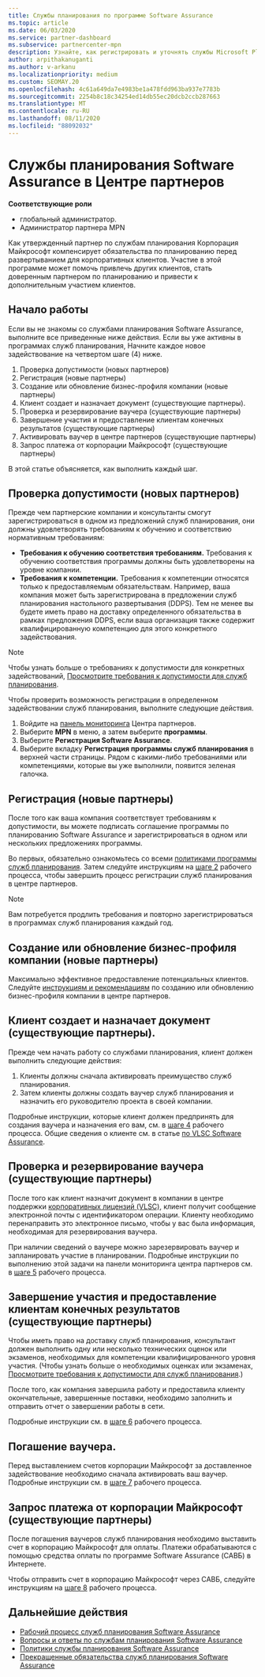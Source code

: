 ```yaml
---
title: Службы планирования по программе Software Assurance
ms.topic: article
ms.date: 06/03/2020
ms.service: partner-dashboard
ms.subservice: partnercenter-mpn
description: Узнайте, как регистрировать и уточнять службы Microsoft Planning Services, чтобы вы могли поставлять курсы и другие услуги клиентам с помощью программы Software Assurance.
author: arpithakanuganti
ms.author: v-arkanu
ms.localizationpriority: medium
ms.custom: SEOMAY.20
ms.openlocfilehash: 4c61a649da7e4983be1a478fdd963ba937e7783b
ms.sourcegitcommit: 2254b8c18c34254ed14db55ec20dcb2ccb287663
ms.translationtype: MT
ms.contentlocale: ru-RU
ms.lasthandoff: 08/11/2020
ms.locfileid: "88092032"
---
```

# <a name="software-assurance-planning-services-in-partner-center"></a>Службы планирования Software Assurance в Центре партнеров

**Соответствующие роли**

- глобальный администратор.
- Администратор партнера MPN

Как утвержденный партнер по службам планирования Корпорация Майкрософт компенсирует обязательства по планированию перед развертыванием для корпоративных клиентов. Участие в этой программе может помочь привлечь других клиентов, стать доверенным партнером по планированию и привести к дополнительным участием клиентов.

## <a name="get-started"></a>Начало работы

Если вы не знакомы со службами планирования Software Assurance, выполните все приведенные ниже действия. Если вы уже активны в программах служб планирования, Начните каждое новое задействование на четвертом шаге (4) ниже.

1. Проверка допустимости (новых партнеров)
2. Регистрация (новые партнеры)
3. Создание или обновление бизнес-профиля компании (новые партнеры)
4. Клиент создает и назначает документ (существующие партнеры).
5. Проверка и резервирование ваучера (существующие партнеры)
6. Завершение участия и предоставление клиентам конечных результатов (существующие партнеры)
7. Активировать ваучер в центре партнеров (существующие партнеры)
8. Запрос платежа от корпорации Майкрософт (существующие партнеры)

В этой статье объясняется, как выполнить каждый шаг.

## <a name="verify-eligibility-new-partners"></a>Проверка допустимости (новых партнеров)

Прежде чем партнерские компании и консультанты смогут зарегистрироваться в одном из предложений служб планирования, они должны удовлетворять требованиям к обучению и соответствию нормативным требованиям:

- **Требования к обучению соответствия требованиям.** Требования к обучению соответствия программы должны быть удовлетворены на уровне компании.
- **Требования к компетенции.** Требования к компетенции относятся только к предоставляемым обязательствам. Например, ваша компания может быть зарегистрирована в предложении служб планирования настольного развертывания (DDPS). Тем не менее вы будете иметь право на доставку определенного обязательства в рамках предложения DDPS, если ваша организация также содержит квалифицированную компетенцию для этого конкретного задействования.

>[!NOTE]
> Чтобы узнать больше о требованиях к допустимости для конкретных задействований, [Просмотрите требования к допустимости для служб планирования](software-assurance-dps-requirements.md).

Чтобы проверить возможность регистрации в определенном задействовании служб планирования, выполните следующие действия.

1. Войдите на [панель мониторинга](https://partner.microsoft.com/dashboard/home) Центра партнеров.
2. Выберите **MPN** в меню, а затем выберите **программы**.
3. Выберите **Регистрация Software Assurance**.
4. Выберите вкладку **Регистрация программы служб планирования** в верхней части страницы. Рядом с какими-либо требованиями или компетенциями, которые вы уже выполнили, появится зеленая галочка.

## <a name="enroll-new-partners"></a>Регистрация (новые партнеры)

После того как ваша компания соответствует требованиям к допустимости, вы можете подписать соглашение программы по планированию Software Assurance и зарегистрироваться в одном или нескольких предложениях программы.

Во первых, обязательно ознакомьтесь со всеми [политиками программы служб планирования](https://go.microsoft.com/fwlink/?linkid=2115984). Затем следуйте инструкциям на [шаге 2](https://go.microsoft.com/fwlink/?linkid=2115983) рабочего процесса, чтобы завершить процесс регистрации служб планирования в центре партнеров.

>[!NOTE]
> Вам потребуется продлить требования и повторно зарегистрироваться в программах служб планирования каждый год.

## <a name="create-or-update-your-companys-business-profile-new-partners"></a>Создание или обновление бизнес-профиля компании (новые партнеры)

Максимально эффективное предоставление потенциальных клиентов. Следуйте [инструкциям и рекомендациям](create-a-marketing-profile.md) по созданию или обновлению бизнес-профиля компании в центре партнеров.

## <a name="customer-creates-and-assigns-voucher-existing-partners"></a>Клиент создает и назначает документ (существующие партнеры).

Прежде чем начать работу со службами планирования, клиент должен выполнить следующие действия:

1. Клиенты должны сначала активировать преимущество служб планирования.
2. Затем клиенты должны создать ваучер служб планирования и назначить его руководителю проекта в своей компании.

Подробные инструкции, которые клиент должен предпринять для создания ваучера и назначения его вам, см. в [шаге 4](https://go.microsoft.com/fwlink/?linkid=2115983) рабочего процесса. Общие сведения о клиенте см. в статье [по VLSC Software Assurance](https://download.microsoft.com/download/A/7/D/A7D04694-1B1E-4B18-918F-0EDCD43BA2E5/VLSC-Software-Assurance-Guide_en-US.pdf).

## <a name="validate-and-reserve-voucher-existing-partners"></a>Проверка и резервирование ваучера (существующие партнеры)

После того как клиент назначит документ в компании в центре поддержки [корпоративных лицензий (VLSC)](https://www.microsoft.com/Licensing/servicecenter/default.aspx), клиент получит сообщение электронной почты с идентификатором операции. Клиенту необходимо перенаправить это электронное письмо, чтобы у вас была информация, необходимая для резервирования ваучера.

При наличии сведений о ваучере можно зарезервировать ваучер и запланировать участие в планировании. Подробные инструкции по выполнению этой задачи на панели мониторинга центра партнеров см. в [шаге 5](https://go.microsoft.com/fwlink/?linkid=2115983) рабочего процесса.

## <a name="complete-engagement-and-provide-deliverables-to-your-customer-existing-partners"></a>Завершение участия и предоставление клиентам конечных результатов (существующие партнеры)

Чтобы иметь право на доставку служб планирования, консультант должен выполнить одну или несколько технических оценок или экзаменов, необходимых для компетенции квалифицированного уровня участия. (Чтобы узнать больше о необходимых оценках или экзаменах, [Просмотрите требования к допустимости для служб планирования](software-assurance-dps-requirements.md).)

После того, как компания завершила работу и предоставила клиенту окончательные, завершенные поставки, необходимо заполнить и отправить отчет о завершении работы в сети.

Подробные инструкции см. в [шаге 6](https://go.microsoft.com/fwlink/?linkid=2115983) рабочего процесса.

## <a name="redeem-voucher"></a>Погашение ваучера.

Перед выставлением счетов корпорации Майкрософт за доставленное задействование необходимо сначала активировать ваш ваучер. Подробные инструкции см. в [шаге 7](https://go.microsoft.com/fwlink/?linkid=2115983) рабочего процесса.

## <a name="request-payment-from-microsoft-existing-partners"></a>Запрос платежа от корпорации Майкрософт (существующие партнеры)

После погашения ваучеров служб планирования необходимо выставить счет в корпорацию Майкрософт для оплаты. Платежи обрабатываются с помощью средства оплаты по программе Software Assurance (САВБ) в Интернете.

Чтобы отправить счет в корпорацию Майкрософт через САВБ, следуйте инструкциям на [шаге 8](https://go.microsoft.com/fwlink/?linkid=2115983) рабочего процесса.

## <a name="next-steps"></a>Дальнейшие действия

- [Рабочий процесс служб планирования Software Assurance](https://go.microsoft.com/fwlink/?linkid=2115983)
- [Вопросы и ответы по службам планирования Software Assurance](https://go.microsoft.com/fwlink/?linkid=2116077)
- [Политики службы планирования Software Assurance](https://go.microsoft.com/fwlink/?linkid=2115984)
- [Прекращенные обязательства служб планирования Software Assurance](https://query.prod.cms.rt.microsoft.com/cms/api/am/binary/RE4sln9)
